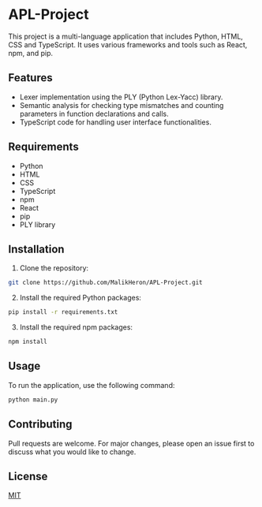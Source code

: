 # APL-Project

This project is a multi-language application that includes Python, HTML, CSS and TypeScript. It uses various frameworks and tools such as React, npm, and pip.

## Features

- Lexer implementation using the PLY (Python Lex-Yacc) library.
- Semantic analysis for checking type mismatches and counting parameters in function declarations and calls.
- TypeScript code for handling user interface functionalities.

## Requirements

- Python
- HTML
- CSS
- TypeScript
- npm
- React
- pip
- PLY library

## Installation

1. Clone the repository:
```bash
git clone https://github.com/MalikHeron/APL-Project.git
```

2. Install the required Python packages:
```bash
pip install -r requirements.txt
```

3. Install the required npm packages:
```bash
npm install
```

## Usage

To run the application, use the following command:

```bash
python main.py
```

## Contributing

Pull requests are welcome. For major changes, please open an issue first to discuss what you would like to change.

## License

[MIT](LICENSE.txt)